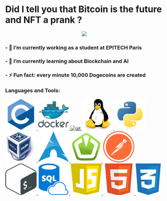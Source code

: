 # Did I tell you that Bitcoin is the future and NFT a prank ?
<p align="center">
  <img src="https://github-readme-stats.vercel.app/api?username=Clement-Mikula&show_icons=true">
</p>

### - 🔭 I’m currently working as a student at EPITECH Paris
### - 🌱 I’m currently learning about Blockchain and AI
### - ⚡ Fun fact: every minute 10,000 Dogecoins are created



<h3 align="left">Languages and Tools:</h3>
<p align="left">
  <a href="https://www.cprogramming.com/" target="_blank"> <img src="https://raw.githubusercontent.com/devicons/devicon/master/icons/c/c-original.svg" alt="c" width="100" height="100"/> </a>
  <a href="https://www.docker.com/" target="_blank"> <img src="https://raw.githubusercontent.com/devicons/devicon/master/icons/docker/docker-original-wordmark.svg" alt="docker" width="100" height="100"/> </a>
  <a href="https://git-scm.com/" target="_blank"> <img src="https://www.vectorlogo.zone/logos/git-scm/git-scm-icon.svg" alt="git" width="100" height="100"/> </a>
  <a href="https://www.linux.org/" target="_blank"> <img src="https://raw.githubusercontent.com/devicons/devicon/master/icons/linux/linux-original.svg" alt="linux" width="100" height="100"/> </a>
  <a href="https://www.python.org" target="_blank"> <img src="https://raw.githubusercontent.com/devicons/devicon/master/icons/python/python-original.svg" alt="python" width="100" height="100"/> </a>
  <a href="https://www.virtualbox.org" target="_blank"> <img src="Virtualbox_logo.png?raw=true" alt="VirtualBox" width="100" height="100"/> </a>
  <a href="https://archlinux.org" target="_blank"> <img src="Archlinux.png?raw=true" alt="ArchLinux" width="100" height="100"/> </a>
  <a href="https://www.sfml-dev.org" target="_blank"> <img src="SFML.png?raw=true" alt="CSFML" width="100" height="100"/> </a>
  <a href="https://www.postman.com" target="_blank"> <img src="postman.png?raw=true" alt="Postman" width="100" height="100"/> </a>
  <a href="https://fr.wikipedia.org/wiki/Bourne-Again_shell" target="_blank"> <img src="bash.png?raw=true" alt="Bash" width="100" height="100"/> </a>
  <a href="https://sql.sh" target="_blank"> <img src="sql2.png?raw=true" alt="SQL" width="100" height="100"/> </a>
  <a href="https://developer.mozilla.org/fr/docs/Web/JavaScript" target="_blank"> <img src="js.png?raw=true" alt="JavaScript" width="100" height="100"/> </a>
  <a href="https://developer.mozilla.org/fr/docs/Web/HTML" target="_blank"> <img src="html.png?raw=true" alt="HTML" width="100" height="100"/> </a>
  <a href="https://developer.mozilla.org/fr/docs/Web/CSS" target="_blank"> <img src="css.png?raw=true" alt="CSS" width="80" height="100"/> </a>

</p>

